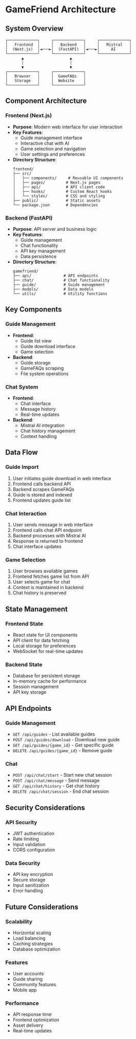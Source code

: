 # GameFriend Architecture

## System Overview

```
┌─────────────┐     ┌─────────────┐     ┌─────────────┐
│   Frontend  │     │   Backend   │     │   Mistral   │
│  (Next.js)  │◄───►│  (FastAPI)  │◄───►│     AI      │
└─────────────┘     └─────────────┘     └─────────────┘
       ▲                    ▲
       │                    │
       ▼                    ▼
┌─────────────┐     ┌─────────────┐
│   Browser   │     │  GameFAQs   │
│   Storage   │     │  Website    │
└─────────────┘     └─────────────┘
```

## Component Architecture

### Frontend (Next.js)
- **Purpose**: Modern web interface for user interaction
- **Key Features**:
  - Guide management interface
  - Interactive chat with AI
  - Game selection and navigation
  - User settings and preferences
- **Directory Structure**:
  ```
  frontend/
  ├── src/
  │   ├── components/     # Reusable UI components
  │   ├── pages/         # Next.js pages
  │   ├── api/           # API client code
  │   ├── hooks/         # Custom React hooks
  │   └── styles/        # CSS and styling
  ├── public/            # Static assets
  └── package.json       # Dependencies
  ```

### Backend (FastAPI)
- **Purpose**: API server and business logic
- **Key Features**:
  - Guide management
  - Chat functionality
  - API key management
  - Data persistence
- **Directory Structure**:
  ```
  gamefriend/
  ├── api/              # API endpoints
  ├── chat/             # Chat functionality
  ├── guide/            # Guide management
  ├── models/           # Data models
  └── utils/            # Utility functions
  ```

## Key Components

### Guide Management
- **Frontend**:
  - Guide list view
  - Guide download interface
  - Game selection
- **Backend**:
  - Guide storage
  - GameFAQs scraping
  - File system operations

### Chat System
- **Frontend**:
  - Chat interface
  - Message history
  - Real-time updates
- **Backend**:
  - Mistral AI integration
  - Chat history management
  - Context handling

## Data Flow

### Guide Import
1. User initiates guide download in web interface
2. Frontend calls backend API
3. Backend scrapes GameFAQs
4. Guide is stored and indexed
5. Frontend updates guide list

### Chat Interaction
1. User sends message in web interface
2. Frontend calls chat API endpoint
3. Backend processes with Mistral AI
4. Response is returned to frontend
5. Chat interface updates

### Game Selection
1. User browses available games
2. Frontend fetches game list from API
3. User selects game for chat
4. Context is maintained in backend
5. Chat history is preserved

## State Management

### Frontend State
- React state for UI components
- API client for data fetching
- Local storage for preferences
- WebSocket for real-time updates

### Backend State
- Database for persistent storage
- In-memory cache for performance
- Session management
- API key storage

## API Endpoints

### Guide Management
- `GET /api/guides` - List available guides
- `POST /api/guides/download` - Download new guide
- `GET /api/guides/{game_id}` - Get specific guide
- `DELETE /api/guides/{game_id}` - Remove guide

### Chat
- `POST /api/chat/start` - Start new chat session
- `POST /api/chat/message` - Send message
- `GET /api/chat/history` - Get chat history
- `DELETE /api/chat/session` - End chat session

## Security Considerations

### API Security
- JWT authentication
- Rate limiting
- Input validation
- CORS configuration

### Data Security
- API key encryption
- Secure storage
- Input sanitization
- Error handling

## Future Considerations

### Scalability
- Horizontal scaling
- Load balancing
- Caching strategies
- Database optimization

### Features
- User accounts
- Guide sharing
- Community features
- Mobile app

### Performance
- API response time
- Frontend optimization
- Asset delivery
- Real-time updates 